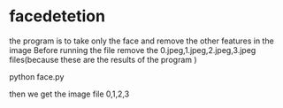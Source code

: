 # facedetetion
the program is to take only the face and remove the other features in the image 
Before running the file remove the 0.jpeg,1.jpeg,2.jpeg,3.jpeg files(because these are the results of the program )

python face.py


then we get the image file 0,1,2,3


